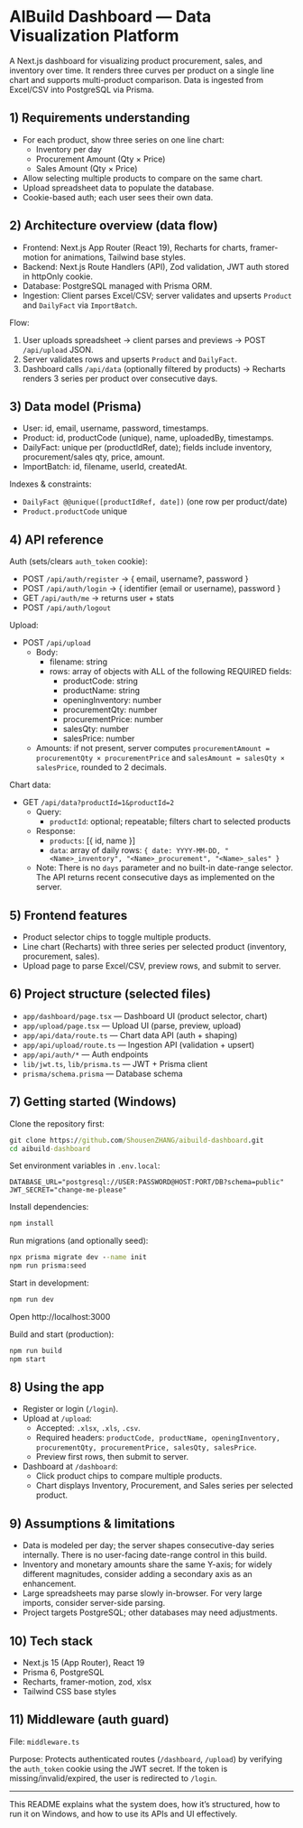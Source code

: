 # AIBuild Dashboard — Data Visualization Platform

A Next.js dashboard for visualizing product procurement, sales, and inventory over time. It renders three curves per product on a single line chart and supports multi-product comparison. Data is ingested from Excel/CSV into PostgreSQL via Prisma.


## 1) Requirements understanding

- For each product, show three series on one line chart:
  - Inventory per day
  - Procurement Amount (Qty × Price)
  - Sales Amount (Qty × Price)
- Allow selecting multiple products to compare on the same chart.
- Upload spreadsheet data to populate the database.
- Cookie-based auth; each user sees their own data.

## 2) Architecture overview (data flow)

- Frontend: Next.js App Router (React 19), Recharts for charts, framer-motion for animations, Tailwind base styles.
- Backend: Next.js Route Handlers (API), Zod validation, JWT auth stored in httpOnly cookie.
- Database: PostgreSQL managed with Prisma ORM.
- Ingestion: Client parses Excel/CSV; server validates and upserts `Product` and `DailyFact` via `ImportBatch`.

Flow:
1) User uploads spreadsheet → client parses and previews → POST `/api/upload` JSON.
2) Server validates rows and upserts `Product` and `DailyFact`.
3) Dashboard calls `/api/data` (optionally filtered by products) → Recharts renders 3 series per product over consecutive days.


## 3) Data model (Prisma)

- User: id, email, username, password, timestamps.
- Product: id, productCode (unique), name, uploadedBy, timestamps.
- DailyFact: unique per (productIdRef, date); fields include inventory, procurement/sales qty, price, amount.
- ImportBatch: id, filename, userId, createdAt.

Indexes & constraints:
- `DailyFact @@unique([productIdRef, date])` (one row per product/date)
- `Product.productCode` unique


## 4) API reference

Auth (sets/clears `auth_token` cookie):
- POST `/api/auth/register` → { email, username?, password }
- POST `/api/auth/login` → { identifier (email or username), password }
- GET  `/api/auth/me` → returns user + stats
- POST `/api/auth/logout`

Upload:
- POST `/api/upload`
  - Body:
    - filename: string
    - rows: array of objects with ALL of the following REQUIRED fields:
      - productCode: string
      - productName: string
      - openingInventory: number
      - procurementQty: number
      - procurementPrice: number
      - salesQty: number
      - salesPrice: number
  - Amounts: if not present, server computes `procurementAmount = procurementQty × procurementPrice` and `salesAmount = salesQty × salesPrice`, rounded to 2 decimals.

Chart data:
- GET `/api/data?productId=1&productId=2`
  - Query:
    - `productId`: optional; repeatable; filters chart to selected products
  - Response:
    - `products`: [{ id, name }]
    - `data`: array of daily rows: `{ date: YYYY-MM-DD, "<Name>_inventory", "<Name>_procurement", "<Name>_sales" }`
  - Note: There is no `days` parameter and no built-in date-range selector. The API returns recent consecutive days as implemented on the server.


## 5) Frontend features

- Product selector chips to toggle multiple products.
- Line chart (Recharts) with three series per selected product (inventory, procurement, sales).
- Upload page to parse Excel/CSV, preview rows, and submit to server.


## 6) Project structure (selected files)

- `app/dashboard/page.tsx` — Dashboard UI (product selector, chart)
- `app/upload/page.tsx` — Upload UI (parse, preview, upload)
- `app/api/data/route.ts` — Chart data API (auth + shaping)
- `app/api/upload/route.ts` — Ingestion API (validation + upsert)
- `app/api/auth/*` — Auth endpoints
- `lib/jwt.ts`, `lib/prisma.ts` — JWT + Prisma client
- `prisma/schema.prisma` — Database schema


## 7) Getting started (Windows)

Clone the repository first:
```bat
git clone https://github.com/ShousenZHANG/aibuild-dashboard.git
cd aibuild-dashboard
```

Set environment variables in `.env.local`:
```
DATABASE_URL="postgresql://USER:PASSWORD@HOST:PORT/DB?schema=public"
JWT_SECRET="change-me-please"
```

Install dependencies:
```bat
npm install
```

Run migrations (and optionally seed):
```bat
npx prisma migrate dev --name init
npm run prisma:seed
```

Start in development:
```bat
npm run dev
```
Open http://localhost:3000

Build and start (production):
```bat
npm run build
npm start
```


## 8) Using the app

- Register or login (`/login`).
- Upload at `/upload`:
  - Accepted: `.xlsx`, `.xls`, `.csv`.
  - Required headers: `productCode, productName, openingInventory, procurementQty, procurementPrice, salesQty, salesPrice`.
  - Preview first rows, then submit to server.
- Dashboard at `/dashboard`:
  - Click product chips to compare multiple products.
  - Chart displays Inventory, Procurement, and Sales series per selected product.


## 9) Assumptions & limitations

- Data is modeled per day; the server shapes consecutive-day series internally. There is no user-facing date-range control in this build.
- Inventory and monetary amounts share the same Y-axis; for widely different magnitudes, consider adding a secondary axis as an enhancement.
- Large spreadsheets may parse slowly in-browser. For very large imports, consider server-side parsing.
- Project targets PostgreSQL; other databases may need adjustments.


## 10) Tech stack

- Next.js 15 (App Router), React 19
- Prisma 6, PostgreSQL
- Recharts, framer-motion, zod, xlsx
- Tailwind CSS base styles


## 11) Middleware (auth guard)

File: `middleware.ts`

Purpose: Protects authenticated routes (`/dashboard`, `/upload`) by verifying the `auth_token` cookie using the JWT secret. If the token is missing/invalid/expired, the user is redirected to `/login`.

---

This README explains what the system does, how it’s structured, how to run it on Windows, and how to use its APIs and UI effectively.
